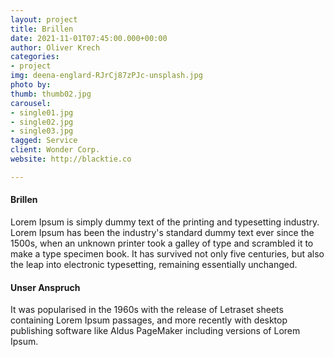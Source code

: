 ```yaml
---
layout: project
title: Brillen
date: 2021-11-01T07:45:00.000+00:00
author: Oliver Krech
categories:
- project
img: deena-englard-RJrCj87zPJc-unsplash.jpg
photo by: 
thumb: thumb02.jpg
carousel:
- single01.jpg
- single02.jpg
- single03.jpg
tagged: Service
client: Wonder Corp.
website: http://blacktie.co

---
```

#### Brillen

Lorem Ipsum is simply dummy text of the printing and typesetting industry. Lorem Ipsum has been the industry's standard dummy text ever since the 1500s, when an unknown printer took a galley of type and scrambled it to make a type specimen book. It has survived not only five centuries, but also the leap into electronic typesetting, remaining essentially unchanged.

#### Unser Anspruch

It was popularised in the 1960s with the release of Letraset sheets containing Lorem Ipsum passages, and more recently with desktop publishing software like Aldus PageMaker including versions of Lorem Ipsum.